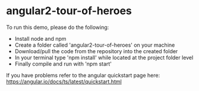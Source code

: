 # angular2-tour-of-heroes
To run this demo, please do the following:
  * Install node and npm
  * Create a folder called 'angular2-tour-of-heroes' on your machine
  * Download/pull the code from the repository into the created folder
  * In your terminal type 'npm install' while located at the project folder level
  * Finally compile and run with 'npm start'

If you have problems refer to the angular quickstart page here: https://angular.io/docs/ts/latest/quickstart.html
